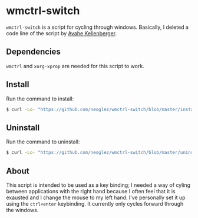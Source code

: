# wmctrl-switch

`wmctrl-switch` is a script for cycling through windows. Basically, I deleted a code line of the script by [Avahe Kellenberger](https://github.com/avahe-kellenberger/wmctrl-switch-by-application).

## Dependencies
`wmctrl` and `xorg-xprop` are needed for this script to work.

## Install

Run the command to install:

```sh
$ curl -Lo- "https://github.com/neoglez/wmctrl-switch/blob/master/install.sh" | sudo bash
```

## Uninstall
Run the command to uninstall:
```sh
$ curl -Lo- "https://github.com/neoglez/wmctrl-switch/blob/master/uninstall.sh" | sudo bash
```

## About

This script is intended to be used as a key binding;
I needed a way of cyling between applications with the right hand because I often feel that it is exausted and I change the mouse to my left hand.
I've personally set it up using the `ctrl+enter` keybinding.
It currently only cycles forward through the windows.
